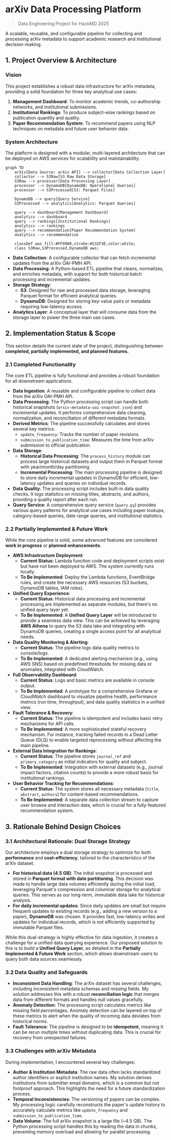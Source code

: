 # arXiv Data Processing Platform

> Data Engineering Project for HackMD 2025

A scalable, reusable, and configurable pipeline for collecting and processing arXiv metadata to support academic research and institutional decision-making.

## 1. Project Overview & Architecture

### Vision

This project establishes a robust data infrastructure for arXiv metadata, providing a solid foundation for three key analytical use cases:
1. **Management Dashboard**: To monitor academic trends, co-authorship networks, and institutional submissions.
2. **Institutional Rankings**: To produce subject-wise rankings based on publication quantity and quality.
3. **Paper Recommendation System**: To recommend papers using NLP techniques on metadata and future user behavior data.

### System Architecture

The platform is designed with a modular, multi-layered architecture that can be deployed on AWS services for scalability and maintainability.

```mermaid
graph TD
    arXiv[Data Source: arXiv API] --> collector[Data Collection Layer]
    collector --> S3Raw[S3 Raw Data Storage]
    S3Raw --> processor[Data Processing Layer]
    processor --> DynamoDB[DynamoDB: Operational Queries]
    processor --> S3Processed[S3: Parquet Files]

    DynamoDB --> query[Query Service]
    S3Processed --> analytics[Analytics: Parquet Queries]

    query --> dashboard[Management Dashboard]
    analytics --> dashboard
    query --> rankings[Institutional Rankings]
    analytics --> rankings
    query --> recommendation[Paper Recommendation System]
    analytics --> recommendation

    classDef aws fill:#FF9900,stroke:#232F3E,color:white;
    class S3Raw,S3Processed,DynamoDB aws;
```

- **Data Collection**: A configurable collector that can fetch incremental updates from the arXiv OAI-PMH API.
- **Data Processing**: A Python-based ETL pipeline that cleans, normalizes, and enriches metadata, with support for both historical batch processing and incremental updates.
- **Storage Strategy**:
    - **S3**: Designed for raw and processed data storage, leveraging Parquet format for efficient analytical queries.
    - **DynamoDB**: Designed for storing key-value pairs or metadata requiring low-latency access.
- **Analytics Layer**: A conceptual layer that will consume data from the storage layer to power the three main use cases.

## 2. Implementation Status & Scope

This section details the current state of the project, distinguishing between **completed, partially implemented, and planned features.**

### 2.1 Completed Functionality
The core ETL pipeline is fully functional and provides a robust foundation for all downstream applications.

- **Data Ingestion**: A reusable and configurable pipeline to collect data from the arXiv OAI-PMH API.
- **Data Processing**: The Python processing script can handle both historical snapshots (`arxiv-metadata-oai-snapshot.json`) and incremental updates. It performs comprehensive data cleaning, normalization, and reconciliation of different metadata formats.
- **Derived Metrics**: The pipeline successfully calculates and stores several key metrics:
    - `update_frequency`: Tracks the number of paper revisions.
    - `submission_to_publication_time`: Measures the time from arXiv submission to official publication.
- **Data Storage**:
    - **Historical Data Processing**: The `process_history` module can process large historical datasets and output them in Parquet format with year/month/day partitioning.
    - **Incremental Processing**: The main processing pipeline is designed to store daily incremental updates in DynamoDB for efficient, low-latency updates and queries on individual records.
- **Data Quality**: The processing script includes built-in data quality checks. It logs statistics on missing titles, abstracts, and authors, providing a quality report after each run.
- **Query Service**: A comprehensive query service (`query.py`) provides various query patterns for analytical use cases including paper lookups, category-based queries, date range queries, and institutional statistics.

### 2.2 Partially Implemented & Future Work
While the core pipeline is solid, some advanced features are considered **work in progress** or **planned enhancements**.

- **AWS Infrastructure Deployment**:
    - **Current Status**: Lambda function code and deployment scripts exist but have not been deployed to AWS. The system currently runs locally.
    - **To Be Implemented**: Deploy the Lambda functions, EventBridge rules, and create the necessary AWS resources (S3 buckets, DynamoDB tables, IAM roles).
- **Unified Query Experience**:
    - **Current Status**: Historical data processing and incremental processing are implemented as separate modules, but there's no unified query layer yet.
    - **To Be Implemented**: A **Unified Query Layer** will be introduced to provide a seamless data view. This can be achieved by leveraging **AWS Athena** to query the S3 data lake and integrating with DynamoDB queries, creating a single access point for all analytical needs.
- **Data Quality Monitoring & Alerting**:
    - **Current Status**: The pipeline logs data quality metrics to console/logs.
    - **To Be Implemented**: A dedicated alerting mechanism (e.g., using AWS SNS) based on predefined thresholds for missing data or anomalies, integrated with CloudWatch.
- **Full Observability Dashboard**:
    - **Current Status**: Logs and basic metrics are available in console output.
    - **To Be Implemented**: A prototype for a comprehensive Grafana or CloudWatch dashboard to visualize pipeline health, performance metrics (run time, throughput), and data quality statistics in a unified view.
- **Fault Tolerance & Recovery**:
    - **Current Status**: The pipeline is idempotent and includes basic retry mechanisms for API calls.
    - **To Be Implemented**: A more sophisticated stateful recovery mechanism. For instance, tracking failed records in a Dead Letter Queue (DLQ) to enable targeted reprocessing without affecting the main pipeline.
- **External Data Integration for Rankings**:
    - **Current Status**: The pipeline stores `journal_ref` and `primary_category` as initial indicators for quality and subject.
    - **To Be Implemented**: Integration with external datasets (e.g., journal impact factors, citation counts) to provide a more robust basis for institutional rankings.
- **User Behavior Tracking for Recommendations**:
    - **Current Status**: The system stores all necessary metadata (`title`, `abstract`, `authors`) for content-based recommendations.
    - **To Be Implemented**: A separate data collection stream to capture user browse and interaction data, which is crucial for a fully-featured recommendation system.

## 3. Rationale Behind Design Choices

### 3.1 Architectural Rationale: Dual Storage Strategy

Our architecture employs a dual storage strategy to optimize for both **performance** and **cost-efficiency**, tailored to the characteristics of the arXiv dataset.

- **For historical data (4.5 GB)**: The initial snapshot is processed and stored in **Parquet format with date partitioning**. This decision was made to handle large data volumes efficiently during the initial load, leveraging Parquet's compression and columnar storage for analytical queries. This serves as our long-term, immutable data lake for historical analysis.
- **For daily incremental updates**: Since daily updates are small but require frequent updates to existing records (e.g., adding a new version to a paper), **DynamoDB** was chosen. It provides fast, low-latency writes and updates for individual records, which is not efficiently supported by immutable Parquet files.

While this dual-strategy is highly effective for data ingestion, it creates a challenge for a unified data querying experience. Our proposed solution to this is to build a **Unified Query Layer**, as detailed in the **Partially Implemented & Future Work** section, which allows downstream users to query both data sources seamlessly.

### 3.2 Data Quality and Safeguards

- **Inconsistent Data Handling**: The arXiv dataset has several challenges, including inconsistent metadata schemas and missing fields. My solution addresses this with a robust **reconciliation logic** that merges data from different formats and handles null values gracefully.
- **Anomaly Detection**: The processing script calculates metrics like missing field percentages. Anomaly detection can be layered on top of these metrics to alert when the quality of incoming data deviates from historical norms.
- **Fault Tolerance**: The pipeline is designed to be **idempotent**, meaning it can be rerun multiple times without duplicating data. This is crucial for recovery from unexpected failures.

### 3.3 Challenges with arXiv Metadata

During implementation, I encountered several key challenges:
- **Author & Institution Metadata**: The raw data often lacks standardized author identifiers or explicit institution names. My solution derives institutions from submitter email domains, which is a common but not foolproof approach. This highlights the need for a future standardization process.
- **Temporal Inconsistencies**: The versioning of papers can be complex. My processing logic carefully reconstructs the paper's update history to accurately calculate metrics like `update_frequency` and `submission_to_publication_time`.
- **Data Volume**: The full arXiv snapshot is a large file (~4.5 GB). The Python processing script handles this by reading the data in chunks, preventing memory overload and allowing for parallel processing.
